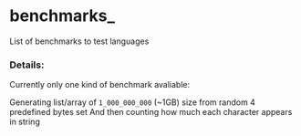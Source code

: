 # benchmarks_


List of benchmarks to test languages


### Details:


Currently only one kind of benchmark avaliable:


Generating list/array of `1_000_000_000` (~1GB) size from random 4 predefined bytes set
And then counting how much each character appears in string 



